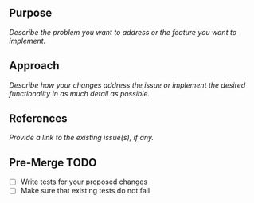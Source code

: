<!--
Thank you for your contribution.

Before making a PR, please read our contributing guidelines at
https://github.com/DevExpress/testcafe/blob/master/CONTRIBUTING.md#code-contribution

We recommend creating a *draft* PR, so that you can mark it as 'ready for review' when you are done.
-->

## Purpose
_Describe the problem you want to address or the feature you want to implement._

## Approach
_Describe how your changes address the issue or implement the desired functionality in as much detail as possible._

## References
_Provide a link to the existing issue(s), if any._

## Pre-Merge TODO
- [ ] Write tests for your proposed changes
- [ ] Make sure that existing tests do not fail
